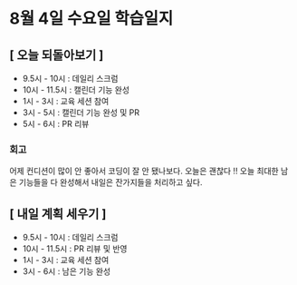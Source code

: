 # 8월 4일 수요일 학습일지

## [ 오늘 되돌아보기 ]

- 9.5시 - 10시 : 데일리 스크럼
- 10시 - 11.5시 : 캘린더 기능 완성
- 1시 - 3시 : 교육 세션 참여
- 3시 - 5시 : 캘린더 기능 완성 및 PR
- 5시 - 6시 : PR 리뷰

### 회고

어제 컨디션이 많이 안 좋아서 코딩이 잘 안 됐나보다. 오늘은 괜찮다 !!
오늘 최대한 남은 기능들을 다 완성해서 내일은 잔가지들을 처리하고 싶다.

## [ 내일 계획 세우기 ]

- 9.5시 - 10시 : 데일리 스크럼
- 10시 - 11.5시 : PR 리뷰 및 반영
- 1시 - 3시 : 교육 세션 참여
- 3시 - 6시 : 남은 기능 완성
